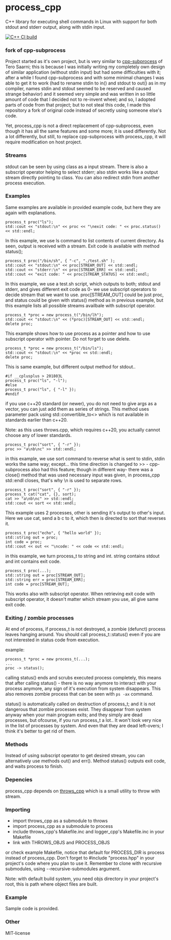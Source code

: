 # process_cpp

C++ library for executing shell commands in Linux with support for
both stdout and stderr output, along with stdin input.

[![C++ CI build](https://github.com/oskarirauta/process_cpp/actions/workflows/build.yml/badge.svg)](https://github.com/oskarirauta/process_cpp/actions/workflows/build.yml)

### fork of cpp-subprocess

Project started as it's own project, but is very similar to [cpp-subprocess](https://github.com/tsaarni/cpp-subprocess)
of Tero Saarni; this is because I was initially writing my completely
own design of similar application (without stdin input) but had some difficulties
with it; after a while I found cpp-subprocess and with some minimal changes
I was able to get it to work (had to rename stdin to in() and stdout to out() as
in my compiler, names stdin and stdout seemed to be reserved and caused strange
behavior) and it seemed very simple and was written in so little amount of
code that I decided not to re-invent wheel; and so, I adopted parts of code
from that project; but to not steal this code, I made this repository a fork
of original code instead of secretly using someone else's code.

Yet, process_cpp is not a direct replacement of cpp-subprocess, even though
it has all the same features and some more; it is used differently. Not a lot
differently, but still, to replace cpp-subprocess with process_cpp, it will
require modification on host project.

### Streams

stdout can be seen by using class as a input stream. There is also a
subscript operator helping to select stderr; also stdin works like a
output stream directly pointing to class.
You can also redirect stdin from another process execution.

### Examples

Same examples are available in provided example code, but
here they are again with explanations.

```
process_t proc("ls");
std::cout << "stdout:\n" << proc << "\nexit code: " << proc.status() << std::endl;
```

In this example, we use ls command to list contents of current directory.
As seen, output is received with a stream.
Exit code is available with method status();

```
process_t proc("/bin/sh", { "-c", "./test.sh" );
std::cout << "stdout:\n" << proc[STREAM_OUT] << std::endl;
std::cout << "stderr:\n" << proc[STREAM_ERR] << std::endl;
std::cout << "exit code: " << proc[STREAM_STATUS] << std::endl;
```

In this example, we use a test.sh script, which outputs to both;
stdout and stderr, and gives different exit code as 0- we use
subscript operators to decide stream that we want to use.
proc[STREAM_OUT] could be just proc, and status could be
given with status() method as in previous example, but this
example lists all possible streams availbale with subscript
operator.

```
process_t *proc = new process_t("/bin/lh");
std::cout << "stdout:\n" << (*proc)[STREAM_OUT] << std::endl;
delete proc;
```

This example shows how to use process as a pointer and how
to use subscript operator with pointer. Do not forget to use
delete.

```
process_t *proc = new process_t("/bin/ls");
std::cout << "stdout:\n" << *proc << std::endl;
delete proc;
```

This is same example, but different output method for stdout..

```
#if __cplusplus > 201803L
process_t proc("ls", "-l");
#else
process_t proc("ls", { "-l" });
#endif
```

if you use c++20 standard (or newer), you do not need to give
args as a vector, you can just add them as series of strings.
This method uses parameter pack using std::convertible_to<>
which is not available in standards earlier than c++20.

Note: as this uses throws.cpp, which requires c++20, you
actually cannot choose any of lower standards.

```
process_t proc("sort", { "-r" });
proc >> "a\nb\nc" >> std::endl;
```

in this example, we use sort command to reverse what
is sent to stdin, stdin works the same way; except...
this time direction is changed to >> - cpp-subprocess
also had this feature; though in different way-
there was a close() method that was used necessary input
was given, in process_cpp std::endl closes, that's why
\n is used to separate rows.

```
process_t proc("sort", { "-r" });
process_t cat("cat", {}, sort);
cat >> "a\nb\nc" >> std::endl;
std::cout << sort << std::endl;
```

This example uses 2 processes, other is sending it's output
to other's input. Here we use cat, send a b c to it,
which then is directed to sort that reverses it.

```
process_t proc("echo", { "hello world" });
std::string out = proc;
int code = proc;
std::cout << out << "\ncode: " << code << std::endl;
```

in this example, we turn process_t to string and int.
string contains stdout and int contains exit code.

```
process_t proc(...);
std::string out = proc[STREAM_OUT];
std::string err = proc[STREAM_ERR];
int code = proc[STREAM_OUT];
```

This works also with subscript operator. When
retrieving exit code with subscript operator,
it doesn't matter which stream you use, all give
same exit code.

### Exiting / zombie processes

At end of process, if process_t is not destroyed, a zombie (defunct) process
leaves hanging around. You should call process_t::status() even if you are
not interested in status code from execution.

example:
```
process_t *proc = new process_t(...);
...
proc -> status();
```

calling status() ends and scrubs executed process completely, this means
that after calling status() - there is no way anymore to interact with
your process anymore, any sign of it's execution from system disappears.
This also removes zombie process that can be seen with ```ps -ax``` command.

status() is automatically called on destruction of process_t; and it is not
dangerous that zombie processes exist. They disappear from system anyway
when your main program exits; and they simply are dead processes, but
ofcourse, if you run process_t a lot.. It won't look very nice in the list
of processes by system. And even that they are dead left-overs; I think
it's better to get rid of them.

### Methods

Instead of using subscript operator to get desired stream, you
can alternatively use methods out() and err().
Method status() outputs exit code, and waits process to finish.

### Depencies

process_cpp depends on [throws_cpp](https://github.com/oskarirauta/throws_cpp)
which is a small utility to throw with stream.

### Importing
 - import throws_cpp as a submodule to throws
 - import process_cpp as a submodule to process
 - include throws_cpp's Makefile.inc and logger_cpp's Makefile.inc in your Makefile
 - link with THROWS_OBJS and PROCESS_OBJS

or check example Makefile, notice that default for PROCESS_DIR is process instead of process_cpp.
Don't forget to #include "process.hpp" in your project's code where you plan to use it.
Remember to clone with recursive submodules, using --recursive-submodules argument.

Note: with default build system, you need objs directory in your project's root, this is path
where object files are built.

### Example

Sample code is provided.

### Other

MIT-license
